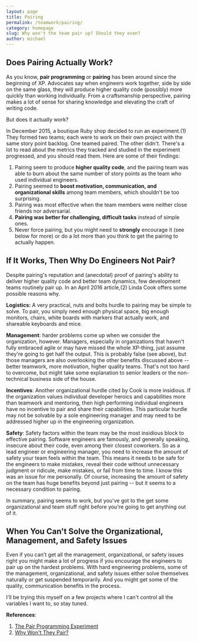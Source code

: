 ```yaml
---
layout: page
title: Pairing
permalink: /teamwork/pairing/
category: homepage
slug: Why won't the team pair up? Should they even?
author: michael
---
```


Does Pairing Actually Work?
--------------------------------------------------------------------------------

As you know, **pair programming** or **pairing** has been around since the beginning of XP. Advocates say when engineers work together, side by side on the same glass, they will produce higher quality code (possibly) more quickly than working individually. From a craftsmanship perspective, pairing makes a lot of sense for sharing knowledge and elevating the craft of writing code.

But does it actually work?

In December 2015, a boutique Ruby shop decided to run an experiment.(1) They formed two teams; each were to work on their own project with the same story point backlog. One teamed paired. The other didn't. There's a lot to read about the metrics they tracked and studied in the experiment progressed, and you should read them. Here are some of their findings:

1. Pairing seem to produce **higher quality code**, and the pairing team was able to burn about the same number of story points as the team who used individual engineers.
2. Pairing seemed to **boost motivation, communication, and organizational skills** among team members, which shouldn't be too surprising.
2. Pairing was most effective when the team members were neither close friends nor adversarial.
3. **Pairing was better for challenging, difficult tasks** instead of simple ones.
4. Never force pairing, but you might need to **strongly** encourage it (see below for more) or do a lot more than you think to get the pairing to actually happen.

If It Works, Then Why Do Engineers Not Pair?
--------------------------------------------------------------------------------

Despite pairing's reputation and (anecdotal) proof of pairing's ability to deliver higher quality code and better team dynamics, few development teams routinely pair up. In an April 2016 article,(2) Linda Cook offers some possible reasons why.

**Logistics:** A very practical, nuts and bolts hurdle to pairing may be simple to solve. To pair, you simply need enough physical space, big enough monitors, chairs, white boards with markers that actually work, and shareable keyboards and mice.

**Management**: harder problems come up when we consider the organization, however. Managers, especially in organizations that haven't fully embraced agile or may have missed the whole XP-thing, just assume they're going to get half the output. This is probably false (see above), but those managers are also overlooking the other benefits discussed above -- better teamwork, more motivation, higher quality teams. That's not too hard to overcome, but might take some explanation to senior leaders or the non-technical business side of the house.

**Incentives**: Another organizational hurdle cited by Cook is more insidious. If the organization values individual developer heroics and capabilities more than teamwork and mentoring, then high performing individual engineers have no incentive to pair and share their capabilities. This particular hurdle may not be solvable by a sole engineering manager and may need to be addressed higher up in the engineering organization.

**Safety**: Safety factors within the team may be the most insidious block to effective pairing. Software engineers are famously, and generally speaking, insecure about their code, even among their closest coworkers. So as a lead engineer or engineering manager, you need to increase the amount of safety your team feels within the team. This means it needs to be safe for the engineers to make mistakes, reveal their code without unnecessary judgment or ridicule, make mistakes, or fail from time to time. I know this was an issue for me personally. Of course, increasing the amount of safety on the team has huge benefits beyond just pairing -- but it seems to a necessary condition to pairing.

In summary, pairing seems to work, but you've got to the get some organizational and team stuff right before you're going to get anything out of it.

When You Can't Solve the Organizational, Management, and Safety Issues
--------------------------------------------------------------------------------
Even if you can't get all the management, organizational, or safety issues right you might make a lot of progress if you encourage the engineers to pair up on the hardest problems. With hard engineering problems, some of the management, organizational, and safety issues either solve themselves naturally or get suspended temporarily. And you might get some of the quality, communication benefits in the process.

I'll be trying this myself on a few projects where I can't control all the variables I want to, so stay tuned.

**References**:

1. [The Pair Programming Experiment](http://blog.elpassion.com/pair-programming-experiment/)
2. [Why Won't They Pair?](http://infoq.com/articles/why-wont-pair)
